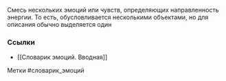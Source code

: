 

Смесь нескольких эмоций или чувств, определяющих направленность энергии. То есть, обусловливается несколькими объектами, но для описания обычно выделяется один




### Ссылки
- [[Словарик эмоций. Вводная]]

Метки #словарик_эмоций 